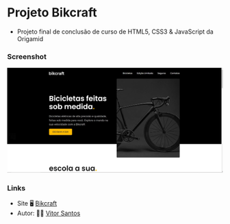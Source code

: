 # Projeto Bikcraft
- Projeto final de conclusão de curso de HTML5, CSS3 & JavaScript da Origamid

### Screenshot
![Screenshot](./image/projeto-bikcraft.jpg)

### Links
- Site :desktop_computer: [Bikcraft](https://vitordsg.github.io/projeto-bikcraft/)
- Autor: :raising_hand_man: [Vitor Santos](https://github.com/vitordsg)